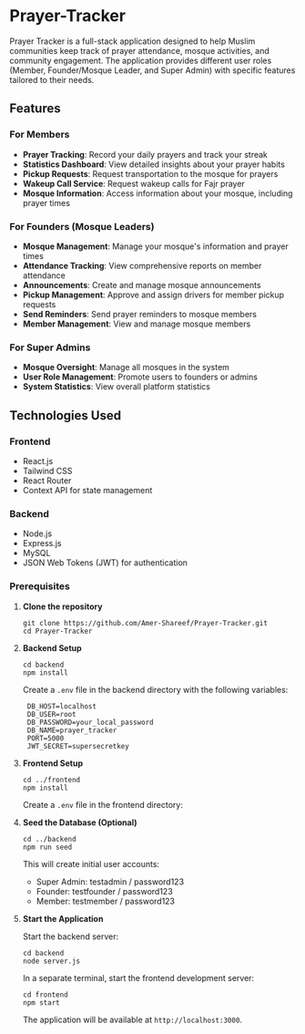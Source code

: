 # Prayer-Tracker

Prayer Tracker is a full-stack application designed to help Muslim communities keep track of prayer attendance, mosque activities, and community engagement. The application provides different user roles (Member, Founder/Mosque Leader, and Super Admin) with specific features tailored to their needs.

## Features

### For Members

- **Prayer Tracking**: Record your daily prayers and track your streak
- **Statistics Dashboard**: View detailed insights about your prayer habits
- **Pickup Requests**: Request transportation to the mosque for prayers
- **Wakeup Call Service**: Request wakeup calls for Fajr prayer
- **Mosque Information**: Access information about your mosque, including prayer times

### For Founders (Mosque Leaders)

- **Mosque Management**: Manage your mosque's information and prayer times
- **Attendance Tracking**: View comprehensive reports on member attendance
- **Announcements**: Create and manage mosque announcements
- **Pickup Management**: Approve and assign drivers for member pickup requests
- **Send Reminders**: Send prayer reminders to mosque members
- **Member Management**: View and manage mosque members

### For Super Admins

- **Mosque Oversight**: Manage all mosques in the system
- **User Role Management**: Promote users to founders or admins
- **System Statistics**: View overall platform statistics

## Technologies Used

### Frontend

- React.js
- Tailwind CSS
- React Router
- Context API for state management

### Backend

- Node.js
- Express.js
- MySQL
- JSON Web Tokens (JWT) for authentication

### Prerequisites

1. **Clone the repository**

   ```
   git clone https://github.com/Amer-Shareef/Prayer-Tracker.git
   cd Prayer-Tracker
   ```

2. **Backend Setup**

   ```
   cd backend
   npm install
   ```

   Create a `.env` file in the backend directory with the following variables:

   ```
    DB_HOST=localhost
    DB_USER=root
    DB_PASSWORD=your_local_password
    DB_NAME=prayer_tracker
    PORT=5000
    JWT_SECRET=supersecretkey
   ```

3. **Frontend Setup**

   ```
   cd ../frontend
   npm install
   ```

   Create a `.env` file in the frontend directory:

4. **Seed the Database (Optional)**

   ```
   cd ../backend
   npm run seed
   ```

   This will create initial user accounts:

   - Super Admin: testadmin / password123
   - Founder: testfounder / password123
   - Member: testmember / password123

5. **Start the Application**

   Start the backend server:

   ```
   cd backend
   node server.js
   ```

   In a separate terminal, start the frontend development server:

   ```
   cd frontend
   npm start
   ```

   The application will be available at `http://localhost:3000`.
